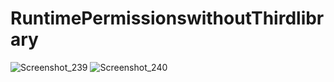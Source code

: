 # RuntimePermissionswithoutThirdlibrary
![Screenshot_239](https://user-images.githubusercontent.com/69004414/109032292-82df5a80-76eb-11eb-9855-3f488cf84531.png)
![Screenshot_240](https://user-images.githubusercontent.com/69004414/109032499-bae69d80-76eb-11eb-8e76-3a240b7e97f5.png)
